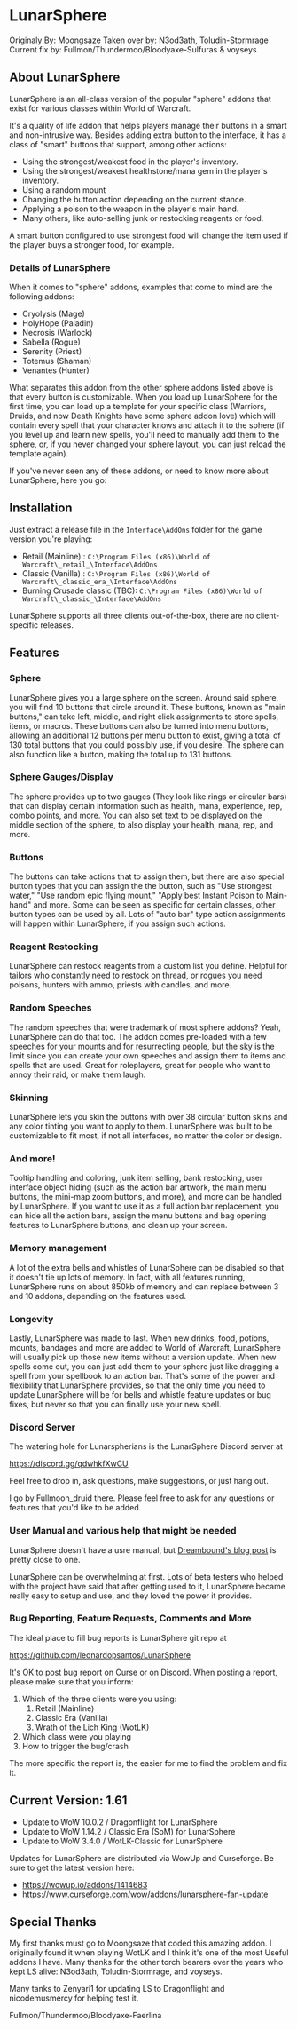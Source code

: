# LunarSphere

Originaly By: Moongsaze
Taken over by: N3od3ath, Toludin-Stormrage
Current fix by: Fullmon/Thundermoo/Bloodyaxe-Sulfuras & voyseys

## About LunarSphere

LunarSphere is an all-class version of the popular "sphere" addons that exist
for various classes within World of Warcraft.

It's a quality of life addon that helps players manage their buttons in a
smart and non-intrusive way. Besides adding extra button to the interface, it
has a class of "smart" buttons that support, among other actions:

* Using the strongest/weakest food in the player's inventory.
* Using the strongest/weakest healthstone/mana gem in the player's inventory.
* Using a random mount
* Changing the button action depending on the current stance.
* Applying a poison to the weapon in the player's main hand.
* Many others, like auto-selling junk or restocking reagents or food.

A smart button configured to use strongest food will change the item used if
the player buys a stronger food, for example.

### Details of LunarSphere

When it comes to "sphere" addons, examples that come to mind are the following
addons:

* Cryolysis (Mage)
* HolyHope (Paladin)
* Necrosis (Warlock)
* Sabella (Rogue)
* Serenity (Priest)
* Totemus (Shaman)
* Venantes (Hunter)

What separates this addon from the other sphere addons listed above is that
every button is customizable. When you load up LunarSphere for the first
time, you can load up a template for your specific class (Warriors, Druids,
and now Death Knights have some sphere addon love) which will contain every
spell that your character knows and attach it to the sphere (if you level up
and learn new spells, you'll need to manually add them to the sphere, or, if
you never changed your sphere layout, you can just reload the template
again).

If you've never seen any of these addons, or need to know more about
LunarSphere, here you go:

## Installation

Just extract a release file in the `Interface\AddOns` folder for the game
version you're playing:

* Retail (Mainline) : `C:\Program Files (x86)\World of Warcraft\_retail_\Interface\AddOns`
* Classic (Vanilla) : `C:\Program Files (x86)\World of Warcraft\_classic_era_\Interface\AddOns`
* Burning Crusade classic (TBC): `C:\Program Files (x86)\World of Warcraft\_classic_\Interface\AddOns`

LunarSphere supports all three clients out-of-the-box, there are no
client-specific releases.

## Features

### Sphere

LunarSphere gives you a large sphere on the screen. Around said sphere, you
will find 10 buttons that circle around it. These buttons, known as "main
buttons," can take left, middle, and right click assignments to store spells,
items, or macros. These buttons can also be turned into menu buttons,
allowing an additional 12 buttons per menu button to exist, giving a total of
130 total buttons that you could possibly use, if you desire. The sphere can
also function like a button, making the total up to 131 buttons.

### Sphere Gauges/Display

The sphere provides up to two gauges (They look like rings or circular bars)
that can display certain information such as health, mana, experience, rep,
combo points, and more. You can also set text to be displayed on the middle
section of the sphere, to also display your health, mana, rep, and more.

### Buttons

The buttons can take actions that to assign them, but there are also special
button types that you can assign the the button, such as "Use strongest
water," "Use random epic flying mount," "Apply best Instant Poison to
Main-hand" and more. Some can be seen as specific for certain classes, other
button types can be used by all. Lots of "auto bar" type action assignments
will happen within LunarSphere, if you assign such actions.

### Reagent Restocking

LunarSphere can restock reagents from a custom list you define. Helpful for
tailors who constantly need to restock on thread, or rogues you need poisons,
hunters with ammo, priests with candles, and more.

### Random Speeches

The random speeches that were trademark of most sphere addons? Yeah,
LunarSphere can do that too. The addon comes pre-loaded with a few speeches
for your mounts and for resurrecting people, but the sky is the limit since
you can create your own speeches and assign them to items and spells that are
used. Great for roleplayers, great for people who want to annoy their raid,
or make them laugh.

### Skinning

LunarSphere lets you skin the buttons with over 38 circular button skins and
any color tinting you want to apply to them. LunarSphere was built to be
customizable to fit most, if not all interfaces, no matter the color or
design.

### And more!

Tooltip handling and coloring, junk item selling, bank restocking, user
interface object hiding (such as the action bar artwork, the main menu
buttons, the mini-map zoom buttons, and more), and more can be handled by
LunarSphere. If you want to use it as a full action bar replacement, you can
hide all the action bars, assign the menu buttons and bag opening features to
LunarSphere buttons, and clean up your screen.

### Memory management

A lot of the extra bells and whistles of LunarSphere can be disabled so that
it doesn't tie up lots of memory. In fact, with all features running,
LunarSphere runs on about 850kb of memory and can replace between 3 and 10
addons, depending on the features used.

### Longevity

Lastly, LunarSphere was made to last. When new drinks, food, potions, mounts,
bandages and more are added to World of Warcraft, LunarSphere will usually
pick up those new items without a version update. When new spells come out,
you can just add them to your sphere just like dragging a spell from your
spellbook to an action bar. That's some of the power and flexibility that
LunarSphere provides, so that the only time you need to update LunarSphere
will be for bells and whistle feature updates or bug fixes, but never so that
you can finally use your new spell.

### Discord Server

The watering hole for Lunarspherians is the LunarSphere Discord server at

https://discord.gg/qdwhkfXwCU

Feel free to drop in, ask questions, make suggestions, or just hang out.

I go by Fullmoon_druid there. Please feel free to ask for any questions or
features that you'd like to be added. 

### User Manual and various help that might be needed

LunarSphere doesn't have a usre manual, but [Dreambound's blog post](http://dreambound-druid.blogspot.com/2009/03/lunarsphere.html) is pretty
close to one.

LunarSphere can be overwhelming at first. Lots of beta testers who helped with
the project have said that after getting used to it, LunarSphere became
really easy to setup and use, and they loved the power it provides.

### Bug Reporting, Feature Requests, Comments and More

The ideal place to fill bug reports is LunarSphere git repo at 

https://github.com/leonardopsantos/LunarSphere

It's OK to post bug report on Curse or on Discord. When posting a report,
please make sure that you inform:

1. Which of the three clients were you using:
    1. Retail (Mainline) 
    2. Classic Era (Vanilla)
    3. Wrath of the Lich King (WotLK)
2. Which class were you playing
3. How to trigger the bug/crash

The more specific the report is, the easier for me to find the problem and fix
it.

## Current Version: 1.61

* Update to WoW 10.0.2 / Dragonflight for LunarSphere
* Update to WoW 1.14.2 / Classic Era (SoM) for LunarSphere
* Update to WoW 3.4.0  / WotLK-Classic for LunarSphere

Updates for LunarSphere are distributed via WowUp and Curseforge. Be sure to
get the latest version here:

* https://wowup.io/addons/1414683
* https://www.curseforge.com/wow/addons/lunarsphere-fan-update


## Special Thanks

My first thanks must go to Moongsaze that coded this amazing addon. I
originally found it when playing WotLK and I think it's one of the most
Useful addons I have. Many thanks for the other torch bearers over the years
who kept LS alive: N3od3ath, Toludin-Stormrage, and voyseys.

Many tanks to Zenyari1 for updating LS to Dragonflight and nicodemusmercy for 
helping test it.

Fullmon/Thundermoo/Bloodyaxe-Faerlina
